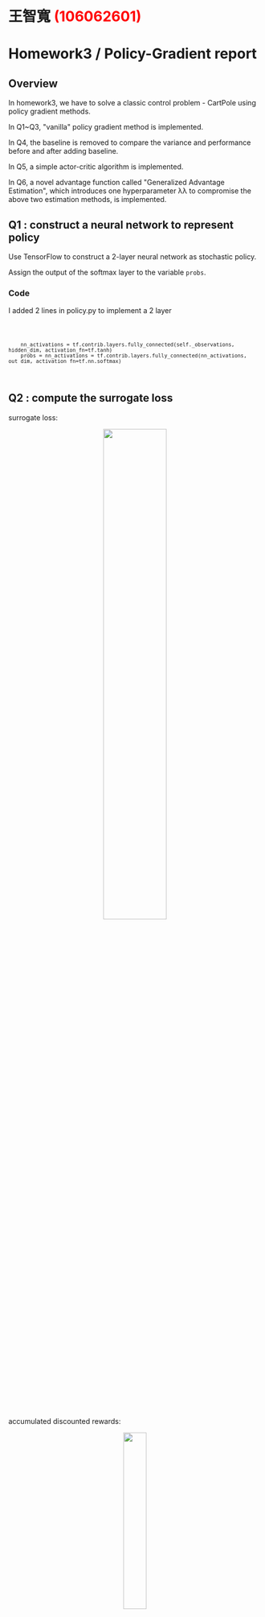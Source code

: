 # 王智寬 <span style="color:red">(106062601)</span>

# Homework3 / Policy-Gradient report

## Overview

In homework3, we have to solve a classic control problem - CartPole using policy gradient methods.

In Q1~Q3, "vanilla" policy gradient method is implemented.

In Q4, the baseline is removed to compare the variance and performance before and after adding baseline.

In Q5, a simple actor-critic algorithm is implemented.

In Q6, a novel advantage function called "Generalized Advantage Estimation", which introduces one hyperparameter λλ to compromise the above two estimation methods, is implemented.

## Q1 : construct a neural network to represent policy

Use TensorFlow to construct a 2-layer neural network as stochastic policy.

Assign the output of the softmax layer to the variable `probs`.

### Code 

I added 2 lines in policy.py to implement a 2 layer

<code>

        nn_activations = tf.contrib.layers.fully_connected(self._observations, hidden_dim, activation_fn=tf.tanh)
        probs = nn_activations = tf.contrib.layers.fully_connected(nn_activations, out_dim, activation_fn=tf.nn.softmax)

</code>

## Q2 : compute the surrogate loss

surrogate loss:

<p align="center"><img src="sur_loss.PNG" width=50%  height=50%/></p>

accumulated discounted rewards:

<p align="center"><img src="acc_dis_rewards.PNG" width=30%  height=30%/></p>

### Code

I added 1 line in policy.py to compute surrogate loss and assign it to variable `surr_loss`

<code>

    surr_loss = -tf.reduce_mean(log_prob * self._advantages)
    
</code>


## Q3 : Use baseline to reduce the variance of our gradient estimate

### Algorithm

With bias:

<p align="center"><img src="RL_loss.PNG" width=30%  height=30%/></p>

### Code

I added this line in Q3

<code>

    a = r - b

</code>

### Results

<code>

    Iteration 1: Average Return = 17.06
    Iteration 2: Average Return = 17.92
    Iteration 3: Average Return = 18.64
    Iteration 4: Average Return = 20.07
    Iteration 5: Average Return = 20.47
    Iteration 6: Average Return = 20.4
    Iteration 7: Average Return = 22.16
    Iteration 8: Average Return = 24.43
    Iteration 9: Average Return = 29.07
    Iteration 10: Average Return = 28.7
    Iteration 11: Average Return = 33.5
    Iteration 12: Average Return = 33.35
    Iteration 13: Average Return = 32.99
    Iteration 14: Average Return = 41.71
    Iteration 15: Average Return = 39.15
    Iteration 16: Average Return = 37.98
    Iteration 17: Average Return = 44.73
    Iteration 18: Average Return = 45.34
    Iteration 19: Average Return = 41.76
    Iteration 20: Average Return = 46.43
    Iteration 21: Average Return = 50.12
    Iteration 22: Average Return = 45.94
    Iteration 23: Average Return = 50.01
    Iteration 24: Average Return = 51.97
    Iteration 25: Average Return = 51.74
    Iteration 26: Average Return = 50.87
    Iteration 27: Average Return = 49.55
    Iteration 28: Average Return = 54.69
    Iteration 29: Average Return = 58.53
    Iteration 30: Average Return = 57.18
    Iteration 31: Average Return = 56.81
    Iteration 32: Average Return = 59.42
    Iteration 33: Average Return = 59.57
    Iteration 34: Average Return = 61.18
    Iteration 35: Average Return = 59.9
    Iteration 36: Average Return = 59.44
    Iteration 37: Average Return = 62.48
    Iteration 38: Average Return = 60.67
    Iteration 39: Average Return = 66.51
    Iteration 40: Average Return = 69.11
    Iteration 41: Average Return = 68.53
    Iteration 42: Average Return = 70.65
    Iteration 43: Average Return = 76.02
    Iteration 44: Average Return = 71.7
    Iteration 45: Average Return = 76.81
    Iteration 46: Average Return = 77.07
    Iteration 47: Average Return = 81.04
    Iteration 48: Average Return = 79.51
    Iteration 49: Average Return = 89.55
    Iteration 50: Average Return = 84.16
    Iteration 51: Average Return = 80.47
    Iteration 52: Average Return = 81.92
    Iteration 53: Average Return = 96.41
    Iteration 54: Average Return = 93.95
    Iteration 55: Average Return = 105.44
    Iteration 56: Average Return = 116.1
    Iteration 57: Average Return = 127.03
    Iteration 58: Average Return = 139.76
    Iteration 59: Average Return = 145.1
    Iteration 60: Average Return = 151.33
    Iteration 61: Average Return = 151.18
    Iteration 62: Average Return = 149.69
    Iteration 63: Average Return = 144.09
    Iteration 64: Average Return = 150.62
    Iteration 65: Average Return = 153.24
    Iteration 66: Average Return = 150.23
    Iteration 67: Average Return = 149.7
    Iteration 68: Average Return = 151.39
    Iteration 69: Average Return = 156.74
    Iteration 70: Average Return = 163.05
    Iteration 71: Average Return = 153.86
    Iteration 72: Average Return = 164.18
    Iteration 73: Average Return = 170.84
    Iteration 74: Average Return = 175.38
    Iteration 75: Average Return = 174.19
    Iteration 76: Average Return = 176.05
    Iteration 77: Average Return = 178.08
    Iteration 78: Average Return = 189.99
    Iteration 79: Average Return = 186.79
    Iteration 80: Average Return = 187.76
    Iteration 81: Average Return = 184.48
    Iteration 82: Average Return = 188.09
    Iteration 83: Average Return = 187.13
    Iteration 84: Average Return = 187.66
    Iteration 85: Average Return = 187.55
    Iteration 86: Average Return = 188.4
    Iteration 87: Average Return = 188.04
    Iteration 88: Average Return = 193.78
    Iteration 89: Average Return = 191.37
    Iteration 90: Average Return = 193.02
    Iteration 91: Average Return = 190.74
    Iteration 92: Average Return = 192.85
    Iteration 93: Average Return = 191.42
    Iteration 94: Average Return = 194.49
    Iteration 95: Average Return = 193.93
    Iteration 96: Average Return = 192.41
    Iteration 97: Average Return = 194.62
    Iteration 98: Average Return = 196.16
    Solve at 98 iterations, which equals 9800 episodes.

</code>

<p align="center"><img src="q3_result.PNG" width=80%  height=80%/></p>

## Q4 : remove the baseline

### Algorithm

After remove the baseline, we can find that the avg_return_list in each iteration between Q3 and Q4 are almost the same.

This mean the baseline won't introduce bias. But why?

The reason is pretty straightforeward when we take a closer look at the formula : ∇θJ(θ)=E{∇θlogpθ(τ)(r(τ)−b)}.

Since differentiating ∫Tpθ(τ)dτ=1 implies that ∫T∇θpθ(τ)dτ=0 , this baseline does not introduce bias in the gradient.

But the baseline can reduce the variance of the gradient estimator.

(Check the original paper for more details : https://dl.acm.org/citation.cfm?id=2074022.2074088 )

### Code

run the code below

<code>

    sess.run(tf.global_variables_initializer())
    baseline = None
    po = PolicyOptimizer(env, policy, baseline, n_iter, n_episode, path_length,
                         discount_rate)

    # Train the policy optimizer
    loss_list, avg_return_list = po.train()
    util.plot_curve(loss_list, "loss")
    util.plot_curve(avg_return_list, "average return")

</code>

### Results

<code>

    Iteration 1: Average Return = 25.87
    Iteration 2: Average Return = 28.69
    Iteration 3: Average Return = 31.22
    Iteration 4: Average Return = 35.47
    Iteration 5: Average Return = 37.35
    Iteration 6: Average Return = 40.82
    Iteration 7: Average Return = 42.55
    Iteration 8: Average Return = 43.56
    Iteration 9: Average Return = 48.63
    Iteration 10: Average Return = 49.34
    Iteration 11: Average Return = 52.19
    Iteration 12: Average Return = 51.97
    Iteration 13: Average Return = 52.65
    Iteration 14: Average Return = 54.2
    Iteration 15: Average Return = 55.14
    Iteration 16: Average Return = 58.27
    Iteration 17: Average Return = 57.77
    Iteration 18: Average Return = 61.75
    Iteration 19: Average Return = 65.37
    Iteration 20: Average Return = 69.38
    Iteration 21: Average Return = 68.24
    Iteration 22: Average Return = 71.86
    Iteration 23: Average Return = 72.53
    Iteration 24: Average Return = 77.66
    Iteration 25: Average Return = 77.88
    Iteration 26: Average Return = 84.64
    Iteration 27: Average Return = 79.87
    Iteration 28: Average Return = 92.95
    Iteration 29: Average Return = 92.59
    Iteration 30: Average Return = 97.47
    Iteration 31: Average Return = 107.8
    Iteration 32: Average Return = 111.51
    Iteration 33: Average Return = 118.09
    Iteration 34: Average Return = 129.2
    Iteration 35: Average Return = 142.39
    Iteration 36: Average Return = 149.61
    Iteration 37: Average Return = 153.06
    Iteration 38: Average Return = 159.52
    Iteration 39: Average Return = 163.86
    Iteration 40: Average Return = 169.36
    Iteration 41: Average Return = 167.43
    Iteration 42: Average Return = 164.7
    Iteration 43: Average Return = 161.29
    Iteration 44: Average Return = 169.73
    Iteration 45: Average Return = 168.27
    Iteration 46: Average Return = 172.69
    Iteration 47: Average Return = 161.03
    Iteration 48: Average Return = 173.16
    Iteration 49: Average Return = 176.56
    Iteration 50: Average Return = 176.47
    Iteration 51: Average Return = 174.28
    Iteration 52: Average Return = 180.31
    Iteration 53: Average Return = 181.61
    Iteration 54: Average Return = 171.02
    Iteration 55: Average Return = 171.95
    Iteration 56: Average Return = 180.18
    Iteration 57: Average Return = 176.25
    Iteration 58: Average Return = 181.77
    Iteration 59: Average Return = 175.05
    Iteration 60: Average Return = 185.87
    Iteration 61: Average Return = 182.08
    Iteration 62: Average Return = 186.45
    Iteration 63: Average Return = 188.27
    Iteration 64: Average Return = 187.5
    Iteration 65: Average Return = 189.23
    Iteration 66: Average Return = 190.73
    Iteration 67: Average Return = 192.06
    Iteration 68: Average Return = 193.9
    Iteration 69: Average Return = 191.17
    Iteration 70: Average Return = 195.92
    Solve at 70 iterations, which equals 7000 episodes.


</code>

<p align="center"><img src="q4_result.PNG" width=80%  height=80%/></p>

## Q5 : Actor-Critic algorithm (with bootstrapping)

### Algorithm

### Code

<code>

    def discount_bootstrap(x, discount_rate, b):
      rolled_b = np.roll(b,len(x)-1)
      rolled_b[-1] = rolled_b[-2]
      y = x + (discount_rate*rolled_b)
      return y

</code>

### Results

After Average Return arrived 160, there won't be significant improvments.


## Q6 : Generalized Advantage Estimation

### Algorithm

Assume that :

<p align="center"><img src="general1.PNG" width=80%  height=80%/></p>

then Generalized advantage estimator is defined as:

<p align="center"><img src="general2.PNG" width=80%  height=80%/></p>


### Code

<code>

    a = util.discount(_a, self.discount_rate * LAMBDA)

</code>

### Results

<code>

    Iteration 1: Average Return = 16.19
    Iteration 2: Average Return = 17.73
    Iteration 3: Average Return = 17.27
    Iteration 4: Average Return = 17.58
    Iteration 5: Average Return = 20.88
    Iteration 6: Average Return = 23.24
    Iteration 7: Average Return = 23.86
    Iteration 8: Average Return = 26.7
    Iteration 9: Average Return = 26.18
    Iteration 10: Average Return = 29.01
    Iteration 11: Average Return = 26.02
    Iteration 12: Average Return = 29.3
    Iteration 13: Average Return = 28.73
    Iteration 14: Average Return = 30.3
    Iteration 15: Average Return = 30.53
    Iteration 16: Average Return = 34.96
    Iteration 17: Average Return = 33.23
    Iteration 18: Average Return = 37.78
    Iteration 19: Average Return = 36.09
    Iteration 20: Average Return = 36.46
    Iteration 21: Average Return = 38.88
    Iteration 22: Average Return = 42.47
    Iteration 23: Average Return = 42.28
    Iteration 24: Average Return = 44.32
    Iteration 25: Average Return = 40.45
    Iteration 26: Average Return = 45.03
    Iteration 27: Average Return = 45.86
    Iteration 28: Average Return = 48.52
    Iteration 29: Average Return = 45.22
    Iteration 30: Average Return = 43.18
    Iteration 31: Average Return = 52.26
    Iteration 32: Average Return = 45.94
    Iteration 33: Average Return = 50.13
    Iteration 34: Average Return = 47.33
    Iteration 35: Average Return = 49.9
    Iteration 36: Average Return = 49.69
    Iteration 37: Average Return = 56.32
    Iteration 38: Average Return = 56.39
    Iteration 39: Average Return = 62.19
    Iteration 40: Average Return = 67.95
    Iteration 41: Average Return = 58.83
    Iteration 42: Average Return = 68.92
    Iteration 43: Average Return = 66.6
    Iteration 44: Average Return = 75.6
    Iteration 45: Average Return = 75.51
    Iteration 46: Average Return = 80.57
    Iteration 47: Average Return = 84.87
    Iteration 48: Average Return = 97.23
    Iteration 49: Average Return = 102.49
    Iteration 50: Average Return = 102.52
    Iteration 51: Average Return = 107.92
    Iteration 52: Average Return = 109.87
    Iteration 53: Average Return = 113.68
    Iteration 54: Average Return = 110.35
    Iteration 55: Average Return = 117.75
    Iteration 56: Average Return = 116.95
    Iteration 57: Average Return = 136.77
    Iteration 58: Average Return = 139.09
    Iteration 59: Average Return = 146.33
    Iteration 60: Average Return = 145.49
    Iteration 61: Average Return = 156.35
    Iteration 62: Average Return = 165.03
    Iteration 63: Average Return = 160.31
    Iteration 64: Average Return = 163.36
    Iteration 65: Average Return = 158.8
    Iteration 66: Average Return = 166.69
    Iteration 67: Average Return = 166.13
    Iteration 68: Average Return = 161.82
    Iteration 69: Average Return = 164.79
    Iteration 70: Average Return = 168.67
    Iteration 71: Average Return = 166.36
    Iteration 72: Average Return = 173.77
    Iteration 73: Average Return = 169.98
    Iteration 74: Average Return = 178.94
    Iteration 75: Average Return = 177.29
    Iteration 76: Average Return = 181.56
    Iteration 77: Average Return = 177.45
    Iteration 78: Average Return = 183.33
    Iteration 79: Average Return = 187.7
    Iteration 80: Average Return = 187.14
    Iteration 81: Average Return = 186.96
    Iteration 82: Average Return = 187.25
    Iteration 83: Average Return = 189.8
    Iteration 84: Average Return = 193.15
    Iteration 85: Average Return = 186.46
    Iteration 86: Average Return = 190.7
    Iteration 87: Average Return = 193.14
    Iteration 88: Average Return = 190.15
    Iteration 89: Average Return = 192.15
    Iteration 90: Average Return = 192.53
    Iteration 91: Average Return = 195.51
    Solve at 91 iterations, which equals 9100 episodes.

</code>

<p align="center"><img src="q6_result.PNG" width=30%  height=30%/></p>
